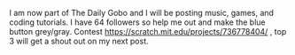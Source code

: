 I am now part of The Daily Gobo and I will be posting music, games, and coding tutorials. I have 64 followers so help me out and make the blue button grey/gray. Contest https://scratch.mit.edu/projects/736778404/ , top 3 will get a shout out on my next post.